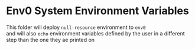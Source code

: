 # Env0 System Environment Variables

This folder will deploy `null-resource` environment to `env0` <br> 
and will also `echo` environment variables defined by the user in a different step than the one they ae printed on<br>
